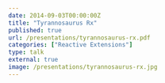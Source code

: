 ```yaml
---
date: 2014-09-03T00:00:00Z
title: "Tyrannosaurus Rx"
published: true
url: /presentations/tyrannosaurus-rx.pdf
categories: ["Reactive Extensions"]
type: talk
external: true
image: /presentations/tyrannosaurus-rx.jpg
---
```

